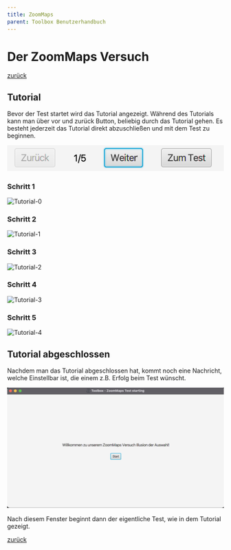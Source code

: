 ```yaml
---
title: ZoomMaps
parent: Toolbox Benutzerhandbuch
---
```

# Der ZoomMaps Versuch
[zurück](index.md)
## Tutorial
Bevor der Test startet wird das Tutorial angezeigt. Während des Tutorials kann man über vor und zurück Button, beliebig durch das Tutorial gehen. Es besteht jederzeit das Tutorial direkt abzuschließen und mit dem Test zu beginnen.

![ProgressBar-Tutorial](resources/progress.png)

### Schritt 1
![Tutorial-0](https://raw.githubusercontent.com/weichware10/dokumente/main/tutorial/zoommaps/0.png)
### Schritt 2
![Tutorial-1](https://raw.githubusercontent.com/weichware10/dokumente/main/tutorial/zoommaps/1.png)
### Schritt 3
![Tutorial-2](https://raw.githubusercontent.com/weichware10/dokumente/main/tutorial/zoommaps/2.png)
### Schritt 4
![Tutorial-3](https://raw.githubusercontent.com/weichware10/dokumente/main/tutorial/zoommaps/3.png)
### Schritt 5
![Tutorial-4](https://raw.githubusercontent.com/weichware10/dokumente/main/tutorial/zoommaps/4.png)

## Tutorial abgeschlossen
Nachdem man das Tutorial abgeschlossen hat, kommt noch eine Nachricht, welche Einstellbar ist, die einem z.B. Erfolg beim Test wünscht.

![PreTest-Screen](resources/zoommaps-pretest.png)

Nach diesem Fenster beginnt dann der eigentliche Test, wie in dem Tutorial gezeigt.

[zurück](index.md)
